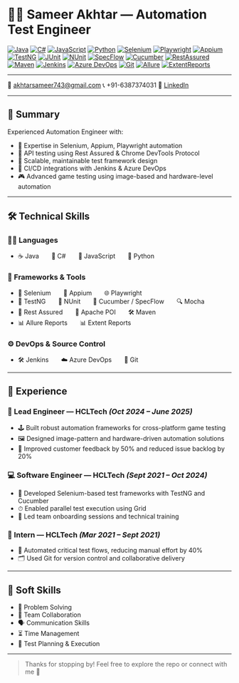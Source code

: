 # 👨‍💻 Sameer Akhtar — Automation Test Engineer

[![Java](https://img.shields.io/badge/Java-Experienced-orange?logo=java&style=flat-square)](https://www.java.com/)
[![C#](https://img.shields.io/badge/C%23-Experienced-blue?logo=csharp&style=flat-square)](https://learn.microsoft.com/en-us/dotnet/csharp/)
[![JavaScript](https://img.shields.io/badge/JavaScript-Active-yellow?logo=javascript&style=flat-square)](https://developer.mozilla.org/en-US/docs/Web/JavaScript)
[![Python](https://img.shields.io/badge/Python-Scripting-blue?logo=python&style=flat-square)](https://www.python.org/)
[![Selenium](https://img.shields.io/badge/Selenium-Automation-green?logo=selenium&style=flat-square)](https://www.selenium.dev/)
[![Playwright](https://img.shields.io/badge/Playwright-E2E-purple?logo=microsoft&style=flat-square)](https://playwright.dev/)
[![Appium](https://img.shields.io/badge/Appium-Mobile-blueviolet?logo=appium&style=flat-square)](https://appium.io/)
[![TestNG](https://img.shields.io/badge/TestNG-Testing-red?logo=testng&style=flat-square)](https://testng.org/)
[![JUnit](https://img.shields.io/badge/JUnit-Testing-green?logo=junit5&style=flat-square)](https://junit.org/)
[![NUnit](https://img.shields.io/badge/NUnit-Testing-green?logo=nunit&style=flat-square)](https://nunit.org/)
[![SpecFlow](https://img.shields.io/badge/SpecFlow-BDD-orange?logo=spectator&style=flat-square)](https://specflow.org/)
[![Cucumber](https://img.shields.io/badge/Cucumber-BDD-green?logo=cucumber&style=flat-square)](https://cucumber.io/)
[![RestAssured](https://img.shields.io/badge/RestAssured-API_Testing-brightgreen?style=flat-square)](https://rest-assured.io/)
[![Maven](https://img.shields.io/badge/Maven-Build-red?logo=apachemaven&style=flat-square)](https://maven.apache.org/)
[![Jenkins](https://img.shields.io/badge/Jenkins-CI/CD-red?logo=jenkins&style=flat-square)](https://www.jenkins.io/)
[![Azure DevOps](https://img.shields.io/badge/Azure-Pipelines-blue?logo=azure-devops&style=flat-square)](https://azure.microsoft.com/en-us/services/devops/)
[![Git](https://img.shields.io/badge/Git-Version_Control-orange?logo=git&style=flat-square)](https://git-scm.com/)
[![Allure](https://img.shields.io/badge/Allure-Reports-purple?logo=allure&style=flat-square)](https://allurereport.org/)
[![ExtentReports](https://img.shields.io/badge/ExtentReports-Reporting-blue?style=flat-square)](https://extentreports.com/)

---

📧 [akhtarsameer743@gmail.com](mailto:akhtarsameer743@gmail.com)  📞 +91-6387374031  💼 [LinkedIn](https://linkedin.com/in/sameer-akhtar-9b645325b/)

---

## 🧠 Summary

Experienced Automation Engineer with:
- 🤖 Expertise in Selenium, Appium, Playwright automation
- 🔌 API testing using Rest Assured & Chrome DevTools Protocol
- 🧱 Scalable, maintainable test framework design
- 🔄 CI/CD integrations with Jenkins & Azure DevOps
- 🎮 Advanced game testing using image-based and hardware-level automation

---

## 🛠 Technical Skills

### 👨‍💻 Languages
- ☕ Java  🔷 C#  📜 JavaScript  🐍 Python

### 🧪 Frameworks & Tools
- 🧩 Selenium  📱 Appium  🌐 Playwright  
- 🧪 TestNG  🧪 NUnit  🥒 Cucumber / SpecFlow  🔍 Mocha  
- 🧬 Rest Assured  📄 Apache POI  🛠 Maven  
- 📊 Allure Reports  📊 Extent Reports

### ⚙️ DevOps & Source Control
- 🛠 Jenkins  ☁️ Azure DevOps  🐙 Git

---

## 💼 Experience

### 🚀 Lead Engineer — HCLTech _(Oct 2024 – June 2025)_
- 🕹 Built robust automation frameworks for cross-platform game testing
- 🖼 Designed image-pattern and hardware-driven automation solutions
- 💬 Improved customer feedback by 50% and reduced issue backlog by 20%

### 💻 Software Engineer — HCLTech _(Sept 2021 – Oct 2024)_
- 🤖 Developed Selenium-based test frameworks with TestNG and Cucumber
- ⏱ Enabled parallel test execution using Grid
- 👥 Led team onboarding sessions and technical training

### 🧪 Intern — HCLTech _(Mar 2021 – Sept 2021)_
- 🔁 Automated critical test flows, reducing manual effort by 40%
- 🗂 Used Git for version control and collaborative delivery

---

## 🧠 Soft Skills

- 🧠 Problem Solving  
- 🤝 Team Collaboration  
- 🗣 Communication Skills  
- ⏳ Time Management  
- 🎯 Test Planning & Execution

---

> Thanks for stopping by! Feel free to explore the repo or connect with me 🚀
